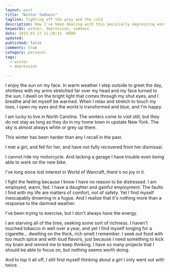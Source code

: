 ```yaml
---
layout: post
title: "Winter Sadness"
tagline: fighting off the grey and the cold
description: How I've been dealing with this peculiarly depressing winter
keywords: winter, depression, sadness
date: 2015-01-17 11:28:11 -0500
updated:
published: false
comments: true
category: personal
tags:
  - winter
  - depression

---
```


I enjoy the sun on my face. In warm weather I step outside to greet
the day, shirtless with my arms stretched far over my head and my face
turned to the sun. I dwell on the bright light that comes through my
shut eyes, and I breathe and let myself be warmed. When I relax and
stretch to touch my toes, I open my eyes and the world is transformed
and blue, and I'm happy.

I am lucky to live in North Carolina. The winters come to visit still,
but they do not stay as long as they do in my home town in upstate New
York. The sky is almost always white or grey up there.

This winter has been harder than any I recall in the past.

I met a girl, and fell for her, and have not fully recovered from her
dismissal.

I cannot ride my motorcycle. And lacking a garage I have trouble even
being able to work on the new bike.

I've long since lost interest in World of Warcraft, there's no joy in
it.

I fight the feeling because I know I have no reason to be
distressed. I am employed, warm, fed. I have a daughter and gainful
employment. The faults I find with my life are matters of comfort, not
of safety. Yet I find myself inescapably drowning in a fugue. And I
realize that it's nothing more than a response to the damned weather.

I've been trying to exercise, but I don't always have the energy.

I am starving all of the time, seeking some sort of richness. I
haven't touched tobacco in well over a year, and yet I find myself
longing for a cigarette... dwelling on the thick, rich smell I
remember. I seek out food with too much spice and with loud flavors,
just because I need something to kick my brain and remind me to keep
thinking. I have so many projects that I should be able to focus on,
but nothing seems worth doing.

And to top it all off, I still find myself thinking about a girl I
only went out with twice.
